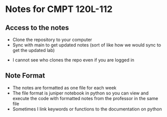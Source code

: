 # Notes for CMPT 120L-112

## Access to the notes
- Clone the repository to your computer
- Sync with main to get updated notes (sort of like how we would sync to get the updated lab)
* I cannot see who clones the repo even if you are logged in

## Note Format
- The notes are formatted as one file for each week
- The file format is juniper notebook in python so you can view and execute the code with formatted notes from the professor in the same file
- Sometimes I link keywords or functions to the documentation on python
